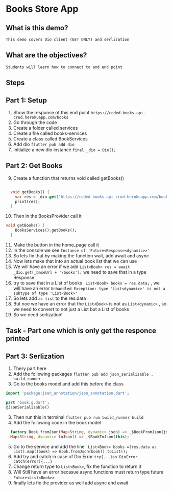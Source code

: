 # Books Store App

## What is this demo?
    This demo covers Dio client (GET ONLY) and serlization 

## What are the objectives?
    Students will learn how to connect to and end point
## Steps

## Part 1: Setup
1. Show the response of this end point `https://coded-books-api-crud.herokuapp.com/books`
2. Go through the code
3. Create a folder called services
4. Create a file called books-services
5. Create a class called BookServices
6. Add dio `flutter pub add dio`
7. Initialize a new dio instance `final _dio = Dio();`

   
## Part 2: Get Books
9.  Create a function that returns void called getBooks()
``` dart 

  void getBooks() {
    var res = _dio.get('https://coded-books-api-crud.herokuapp.com/books');
    print(res);
  }
```
10. Then in the BooksProvider call it 
```dart 
void getBooks() {
    BooksServices().getBooks();
  }
```
11. Make the button in the home_page call it 
12. In the console we see `Instance of 'Future<Response<dynamic>>'`
13. So lets fix that by making the function wait, add await and async
14. Now lets make that into an actual book list that we can use
15. We will have an error if we add `List<Book> res = await _dio.get(_baseUrl + '/books');` we need to save that in a type Response 
16. try to save that in a List of books ` List<Book> books = res.data;` , we will have an error ``Unhandled Exception: type 'List<dynamic>' is not a subtype of type 'List<Book>'``
17. So lets add `as list` to the res.data
18. But noe we have an error that the `List<Book>` is not as `List<dynamic>` , so we need to convert to not just a List but a List of books
19. So we need serlization!

## Task - Part one which is only get the responce printed

## Part 3: Serlization
1. Thery part here 
2. Add the following packages `flutter pub add json_serializable ,  build_runner `
3. Go to the books model and add this before the class 
```dart 
import 'package:json_annotation/json_annotation.dart';

part 'book.g.dart';
@JsonSerializable()
```
3. Then run this in terminal `flutter pub run build_runner build`
4. Add the following code in the book model
```dart
  factory Book.fromJson(Map<String, dynamic> json) => _$BookFromJson(json);
  Map<String, dynamic> toJson() => _$BookToJson(this);
```
5. Go to the service and add the line 
 ` List<Book> books =(res.data as List).map((book) => Book.fromJson(book)).toList();`
6. Add try and catch in case of Dio Error `try{...}on DioError catch(error){...}`
7. Change return type to `List<Book>`, fix the function to return it
8. Will Still have an error becasue async functions must return type future `Future<List<Book>>`
9. finally lets fix the provider as well add async and await

